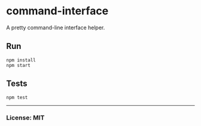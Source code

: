 # command-interface
A pretty command-line interface helper.


## Run
    npm install
    npm start


## Tests

    npm test


---
### License: MIT
